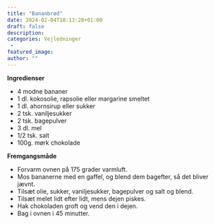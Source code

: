 ```yaml
---
title: "Bananbrød"
date: 2024-02-04T18:13:28+01:00
draft: false
description:
categories: Vejledninger
 -
featured_image:
author: ""
---
```


**Ingredienser**

- 4 modne bananer
- 1 dl. kokosolie, rapsolie eller margarine smeltet
- 1 dl. ahornsirup eller sukker
- 2 tsk. vaniljesukker
- 2 tsk. bagepulver
- 3 dl. mel
- 1/2 tsk. salt
- 100g. mørk chokolade


**Fremgangsmåde**

- Forvarm ovnen på 175 grader varmluft.
- Mos bananerne med en gaffel, og blend dem bagefter, så det bliver jævnt.
- Tilsæt olie, sukker, vaniljesukker, bagepulver og salt og blend.
- Tilsæt melet lidt efter lidt, mens dejen piskes.
- Hak chokoladen groft og vend den i dejen.
- Bag i ovnen i 45 minutter.